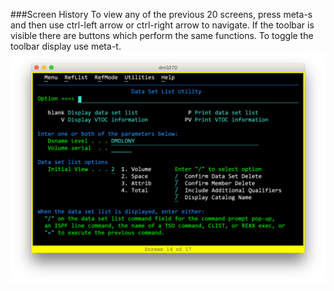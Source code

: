 ###Screen History
To view any of the previous 20 screens, press meta-s and then use ctrl-left arrow or ctrl-right arrow to navigate. If the toolbar is visible there are buttons which perform the same functions. To toggle the toolbar display use meta-t.  
![History screen](history.png?raw=true "history screen")
